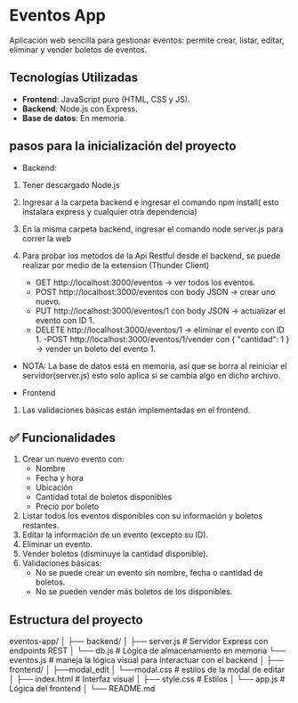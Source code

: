 #  Eventos App

Aplicación web sencilla para gestionar eventos: permite crear, listar, editar, eliminar y vender boletos de eventos.

## Tecnologías Utilizadas

- **Frontend**: JavaScript puro (HTML, CSS y JS).
- **Backend**: Node.js con Express.
- **Base de datos**: En memoria.

## pasos para la inicialización del proyecto

- Backend:
1. Tener descargado Node.js
2. Ingresar a la carpeta backend e ingresar el comando npm install( esto instalara express y cualquier otra dependencia)
3. En la misma carpeta backend, ingresar el comando node server.js para correr la web

4. Para probar los metodos de la Api Restful desde el backend, se puede realizar por medio de la extension (Thunder Client)
    - GET http://localhost:3000/eventos → ver todos los eventos.
    - POST http://localhost:3000/eventos con body JSON → crear uno nuevo.
    - PUT http://localhost:3000/eventos/1 con body JSON → actualizar el evento con ID 1.
    - DELETE http://localhost:3000/eventos/1 → eliminar el evento con ID 1.
    -POST http://localhost:3000/eventos/1/vender con { "cantidad": 1 } → vender un boleto del evento 1.

- NOTA: La base de datos está en memoria, así que se borra al reiniciar el servidor(server.js) esto solo aplica si se cambia algo en dicho archivo.

- Frontend
1. Las validaciones básicas están implementadas en el frontend.


## ✅ Funcionalidades

1. Crear un nuevo evento con:
   - Nombre
   - Fecha y hora
   - Ubicación
   - Cantidad total de boletos disponibles
   - Precio por boleto
2. Listar todos los eventos disponibles con su información y boletos restantes.
3. Editar la información de un evento (excepto su ID).
4. Eliminar un evento.
5. Vender boletos (disminuye la cantidad disponible).
6. Validaciones básicas:
   - No se puede crear un evento sin nombre, fecha o cantidad de boletos.
   - No se pueden vender más boletos de los disponibles.

## Estructura del proyecto

eventos-app/ 
│
├── backend/
│ ├── server.js # Servidor Express con endpoints REST
│ └── db.js # Lógica de almacenamiento en memoria
  └── eventos.js # maneja la lógica visual para interactuar con el backend
│
├── frontend/
│    ├──modal_edit
     │   └──modal.css # estilos de la modal de editar
│    ├── index.html # Interfaz visual
│    ├── style.css # Estilos
│    └── app.js # Lógica del frontend
│
└── README.md 
